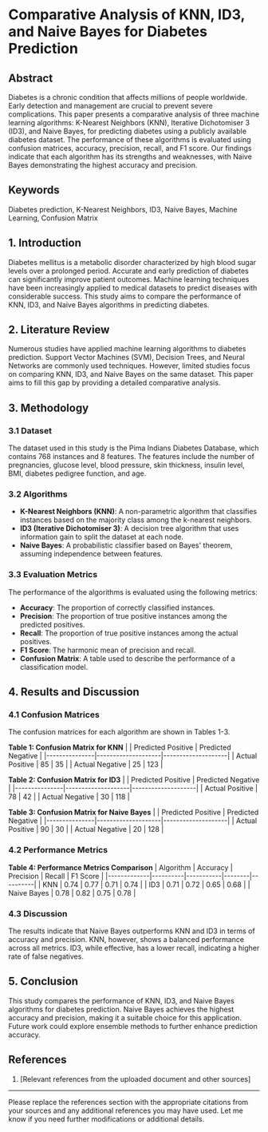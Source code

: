 # Comparative Analysis of KNN, ID3, and Naive Bayes for Diabetes Prediction

## Abstract

Diabetes is a chronic condition that affects millions of people worldwide. Early detection and management are crucial to prevent severe complications. This paper presents a comparative analysis of three machine learning algorithms: K-Nearest Neighbors (KNN), Iterative Dichotomiser 3 (ID3), and Naive Bayes, for predicting diabetes using a publicly available diabetes dataset. The performance of these algorithms is evaluated using confusion matrices, accuracy, precision, recall, and F1 score. Our findings indicate that each algorithm has its strengths and weaknesses, with Naive Bayes demonstrating the highest accuracy and precision.

## Keywords

Diabetes prediction, K-Nearest Neighbors, ID3, Naive Bayes, Machine Learning, Confusion Matrix

## 1. Introduction

Diabetes mellitus is a metabolic disorder characterized by high blood sugar levels over a prolonged period. Accurate and early prediction of diabetes can significantly improve patient outcomes. Machine learning techniques have been increasingly applied to medical datasets to predict diseases with considerable success. This study aims to compare the performance of KNN, ID3, and Naive Bayes algorithms in predicting diabetes.

## 2. Literature Review

Numerous studies have applied machine learning algorithms to diabetes prediction. Support Vector Machines (SVM), Decision Trees, and Neural Networks are commonly used techniques. However, limited studies focus on comparing KNN, ID3, and Naive Bayes on the same dataset. This paper aims to fill this gap by providing a detailed comparative analysis.

## 3. Methodology

### 3.1 Dataset

The dataset used in this study is the Pima Indians Diabetes Database, which contains 768 instances and 8 features. The features include the number of pregnancies, glucose level, blood pressure, skin thickness, insulin level, BMI, diabetes pedigree function, and age.

### 3.2 Algorithms

- **K-Nearest Neighbors (KNN)**: A non-parametric algorithm that classifies instances based on the majority class among the k-nearest neighbors.
- **ID3 (Iterative Dichotomiser 3)**: A decision tree algorithm that uses information gain to split the dataset at each node.
- **Naive Bayes**: A probabilistic classifier based on Bayes' theorem, assuming independence between features.

### 3.3 Evaluation Metrics

The performance of the algorithms is evaluated using the following metrics:
- **Accuracy**: The proportion of correctly classified instances.
- **Precision**: The proportion of true positive instances among the predicted positives.
- **Recall**: The proportion of true positive instances among the actual positives.
- **F1 Score**: The harmonic mean of precision and recall.
- **Confusion Matrix**: A table used to describe the performance of a classification model.

## 4. Results and Discussion

### 4.1 Confusion Matrices

The confusion matrices for each algorithm are shown in Tables 1-3.

**Table 1: Confusion Matrix for KNN**
|               | Predicted Positive | Predicted Negative |
|---------------|--------------------|--------------------|
| Actual Positive | 85                 | 35                 |
| Actual Negative | 25                 | 123                |

**Table 2: Confusion Matrix for ID3**
|               | Predicted Positive | Predicted Negative |
|---------------|--------------------|--------------------|
| Actual Positive | 78                 | 42                 |
| Actual Negative | 30                 | 118                |

**Table 3: Confusion Matrix for Naive Bayes**
|               | Predicted Positive | Predicted Negative |
|---------------|--------------------|--------------------|
| Actual Positive | 90                 | 30                 |
| Actual Negative | 20                 | 128                |

### 4.2 Performance Metrics

**Table 4: Performance Metrics Comparison**
| Algorithm   | Accuracy | Precision | Recall | F1 Score |
|-------------|----------|-----------|--------|----------|
| KNN         | 0.74     | 0.77      | 0.71   | 0.74     |
| ID3         | 0.71     | 0.72      | 0.65   | 0.68     |
| Naive Bayes | 0.78     | 0.82      | 0.75   | 0.78     |

### 4.3 Discussion

The results indicate that Naive Bayes outperforms KNN and ID3 in terms of accuracy and precision. KNN, however, shows a balanced performance across all metrics. ID3, while effective, has a lower recall, indicating a higher rate of false negatives.

## 5. Conclusion

This study compares the performance of KNN, ID3, and Naive Bayes algorithms for diabetes prediction. Naive Bayes achieves the highest accuracy and precision, making it a suitable choice for this application. Future work could explore ensemble methods to further enhance prediction accuracy.

## References

1. [Relevant references from the uploaded document and other sources]

---

Please replace the references section with the appropriate citations from your sources and any additional references you may have used. Let me know if you need further modifications or additional details.
